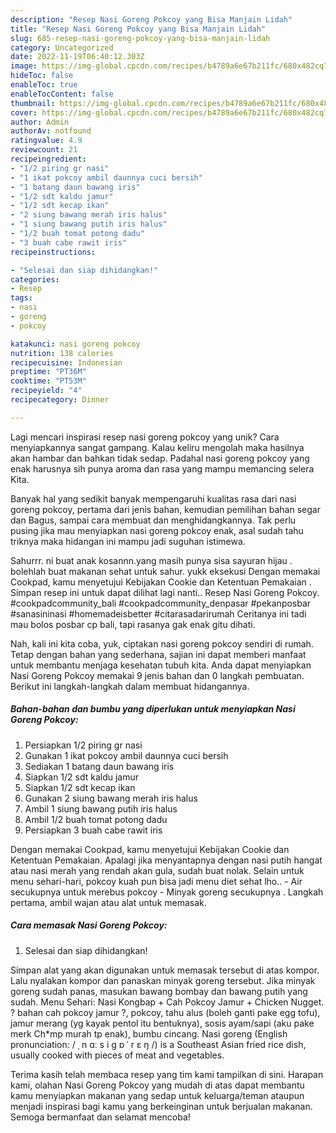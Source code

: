 ```yaml
---
description: "Resep Nasi Goreng Pokcoy yang Bisa Manjain Lidah"
title: "Resep Nasi Goreng Pokcoy yang Bisa Manjain Lidah"
slug: 685-resep-nasi-goreng-pokcoy-yang-bisa-manjain-lidah
category: Uncategorized
date: 2022-11-19T06:40:12.303Z
image: https://img-global.cpcdn.com/recipes/b4789a6e67b211fc/680x482cq70/nasi-goreng-pokcoy-foto-resep-utama.jpg
hideToc: false
enableToc: true
enableTocContent: false
thumbnail: https://img-global.cpcdn.com/recipes/b4789a6e67b211fc/680x482cq70/nasi-goreng-pokcoy-foto-resep-utama.jpg
cover: https://img-global.cpcdn.com/recipes/b4789a6e67b211fc/680x482cq70/nasi-goreng-pokcoy-foto-resep-utama.jpg
author: Admin
authorAv: notfound
ratingvalue: 4.9
reviewcount: 21
recipeingredient:
- "1/2 piring gr nasi"
- "1 ikat pokcoy ambil daunnya cuci bersih"
- "1 batang daun bawang iris"
- "1/2 sdt kaldu jamur"
- "1/2 sdt kecap ikan"
- "2 siung bawang merah iris halus"
- "1 siung bawang putih iris halus"
- "1/2 buah tomat potong dadu"
- "3 buah cabe rawit iris"
recipeinstructions:

- "Selesai dan siap dihidangkan!"
categories:
- Resep
tags:
- nasi
- goreng
- pokcoy

katakunci: nasi goreng pokcoy 
nutrition: 138 calories
recipecuisine: Indonesian
preptime: "PT36M"
cooktime: "PT53M"
recipeyield: "4"
recipecategory: Dinner

---
```





Lagi mencari inspirasi resep nasi goreng pokcoy yang unik? Cara menyiapkannya sangat gampang. Kalau keliru mengolah maka hasilnya akan hambar dan bahkan tidak sedap. Padahal nasi goreng pokcoy yang enak harusnya sih punya aroma dan rasa yang mampu memancing selera Kita.





Banyak hal yang sedikit banyak mempengaruhi kualitas rasa dari nasi goreng pokcoy, pertama dari jenis bahan, kemudian pemilihan bahan segar dan Bagus, sampai cara membuat dan menghidangkannya. Tak perlu pusing jika mau menyiapkan nasi goreng pokcoy enak,      asal sudah tahu triknya maka hidangan ini mampu jadi suguhan istimewa.














Sahurrr. ni buat anak kosannn.yang masih punya sisa sayuran hijau . bolehlah buat makanan sehat untuk sahur. yukk eksekusi Dengan memakai Cookpad, kamu menyetujui Kebijakan Cookie dan Ketentuan Pemakaian . Simpan resep ini untuk dapat dilihat lagi nanti.. Resep Nasi Goreng Pokcoy. #cookpadcommunity_bali #cookpadcommunity_denpasar #pekanposbar #sanasininasi #homemadeisbetter #citarasadarirumah Ceritanya ini tadi mau bolos posbar cp bali, tapi rasanya gak enak gitu dihati.






Nah, kali ini kita coba, yuk, ciptakan nasi goreng pokcoy sendiri di rumah. Tetap dengan bahan yang sederhana, sajian ini dapat memberi manfaat untuk membantu menjaga kesehatan tubuh kita. Anda dapat menyiapkan Nasi Goreng Pokcoy memakai 9 jenis bahan dan 0 langkah pembuatan. Berikut ini langkah-langkah dalam membuat hidangannya.

<!--inarticleads1-->

##### Bahan-bahan dan bumbu yang diperlukan untuk menyiapkan Nasi Goreng Pokcoy:

1. Persiapkan 1/2 piring gr nasi
1. Gunakan 1 ikat pokcoy ambil daunnya cuci bersih
1. Sediakan 1 batang daun bawang iris
1. Siapkan 1/2 sdt kaldu jamur
1. Siapkan 1/2 sdt kecap ikan
1. Gunakan 2 siung bawang merah iris halus
1. Ambil 1 siung bawang putih iris halus
1. Ambil 1/2 buah tomat potong dadu
1. Persiapkan 3 buah cabe rawit iris


Dengan memakai Cookpad, kamu menyetujui Kebijakan Cookie dan Ketentuan Pemakaian. Apalagi jika menyantapnya dengan nasi putih hangat atau nasi merah yang rendah akan gula, sudah buat nolak. Selain untuk menu sehari-hari, pokcoy kuah pun bisa jadi menu diet sehat lho.. - Air secukupnya untuk merebus pokcoy - Minyak goreng secukupnya . Langkah pertama, ambil wajan atau alat untuk memasak. 

<!--inarticleads2-->

##### Cara memasak Nasi Goreng Pokcoy:


1. Selesai dan siap dihidangkan!

Simpan alat yang akan digunakan untuk memasak tersebut di atas kompor. Lalu nyalakan kompor dan panaskan minyak goreng tersebut. Jika minyak goreng sudah panas, masukan bawang bombay dan bawang putih yang sudah. Menu Sehari: Nasi Kongbap + Cah Pokcoy Jamur + Chicken Nugget. ? bahan cah pokcoy jamur ?, pokcoy, tahu alus (boleh ganti pake egg tofu), jamur merang (yg kayak pentol itu bentuknya), sosis ayam/sapi (aku pake merk Ch*mp murah tp enak), bumbu cincang. Nasi goreng (English pronunciation: / ˌ n ɑː s i ɡ ɒ ˈ r ɛ ŋ /) is a Southeast Asian fried rice dish, usually cooked with pieces of meat and vegetables. 

Terima kasih telah membaca resep yang tim kami tampilkan di sini. Harapan kami, olahan Nasi Goreng Pokcoy yang mudah di atas dapat membantu kamu menyiapkan makanan yang sedap untuk keluarga/teman ataupun menjadi inspirasi bagi kamu yang berkeinginan untuk berjualan makanan. Semoga bermanfaat dan selamat mencoba!
